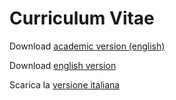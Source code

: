 # Curriculum Vitae

Download [academic version (english)](https://github.com/loscati/CV/releases/latest/download/CV_academic.pdf)

Download [english version](https://github.com/loscati/CV/releases/latest/download/CV_english.pdf)

Scarica la [versione italiana](https://github.com/loscati/CV/releases/latest/download/CV_italian.pdf)
